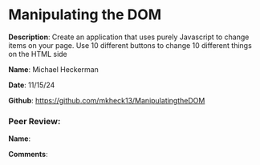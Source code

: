 # Manipulating the DOM

**Description**: Create an application that uses purely Javascript to change items on your page. Use 10 different buttons to change 10 different things on the HTML side

**Name**: Michael Heckerman

**Date**: 11/15/24

**Github**: https://github.com/mkheck13/ManipulatingtheDOM


### Peer Review:
**Name**: 

**Comments**:
